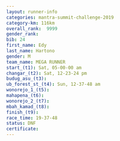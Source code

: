 ```yaml
---
layout: runner-info 
categories: mantra-summit-challenge-2019 
category-km: 116km 
overall_rank:  9999
gender_rank: 
bib: 24
first_name: Edy
last_name: Hartono
gender: M
team_name: MEGA RUNNER
start_(t1): Sat, 05-00-00 am
changar_(t2): Sat, 12-23-24 pm
budug_asu_(t3): 
ub_forest_st_(t4): Sun, 12-37-48 am
wonorejo_1_(t5): 
mahapena_(t6): 
wonorejo_2_(t7): 
mbah_kamad_(t8): 
finish_(t9): 
race_time: 19-37-48
status: DNF
certificate: 
---
```

